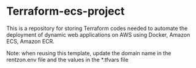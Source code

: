 # Terraform-ecs-project

  This is a repository for storing Terraform codes needed to automate the deployment of dynamic web applications on AWS using Docker, Amazon ECS, Amazon ECR.

 Note: when reusing this template, update the domain name in the rentzon.env file and the values in the *.tfvars file
        
